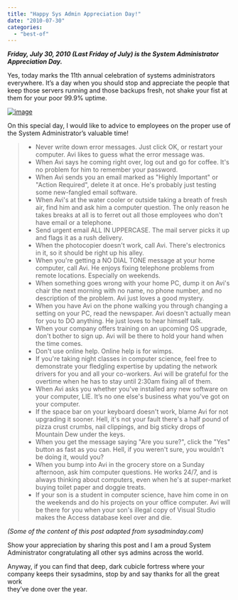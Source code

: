 ```yaml
---
title: "Happy Sys Admin Appreciation Day!"
date: "2010-07-30"
categories: 
  - "best-of"
---
```


_**Friday, July 30, 2010 (Last Friday of July) is the System Administrator Appreciation Day.**_

Yes, today marks the 11th annual celebration of systems administrators everywhere. It’s a day when you should stop and appreciate the people that keep those servers running and those backups fresh, not shake your fist at them for your poor 99.9% uptime.

[![image](http://lh6.ggpht.com/_40bmzDo_mBs/TFMIT_t3y2I/AAAAAAAABSY/FkOCnBXa9bw/image_thumb%5B1%5D.png?imgmax=800 "image")](http://lh4.ggpht.com/_40bmzDo_mBs/TFMISe0bm4I/AAAAAAAABSU/yqhYsF44sWA/s1600-h/image%5B3%5D.png)

On this special day, I would like to advice to employees on the proper use of the System Administrator’s valuable time!

> - Never write down error messages. Just click OK, or restart your computer. Avi likes to guess what the error message was.
> - When Avi says he coming right over, log out and go for coffee. It's no problem for him to remember your password.
> - When Avi sends you an email marked as "Highly Important" or "Action Required", delete it at once. He's probably just testing some new-fangled email software.
> - When Avi's at the water cooler or outside taking a breath of fresh air, find him and ask him a computer question. The only reason he takes breaks at all is to ferret out all those employees who don't have email or a telephone.
> - Send urgent email ALL IN UPPERCASE. The mail server picks it up and flags it as a rush delivery.
> - When the photocopier doesn't work, call Avi. There's electronics in it, so it should be right up his alley.
> - When you're getting a NO DIAL TONE message at your home computer, call Avi. He enjoys fixing telephone problems from remote locations. Especially on weekends.
> - When something goes wrong with your home PC, dump it on Avi's chair the next morning with no name, no phone number, and no description of the problem. Avi just loves a good mystery.
> - When you have Avi on the phone walking you through changing a setting on your PC, read the newspaper. Avi doesn't actually mean for you to DO anything. He just loves to hear himself talk.
> - When your company offers training on an upcoming OS upgrade, don't bother to sign up. Avi will be there to hold your hand when the time comes.
> - Don't use online help. Online help is for wimps.
> - If you're taking night classes in computer science, feel free to demonstrate your fledgling expertise by updating the network drivers for you and all your co-workers. Avi will be grateful for the overtime when he has to stay until 2:30am fixing all of them.
> - When Avi asks you whether you've installed any new software on your computer, LIE. It’s no one else's business what you've got on your computer.
> - If the space bar on your keyboard doesn't work, blame Avi for not upgrading it sooner. Hell, it's not your fault there's a half pound of pizza crust crumbs, nail clippings, and big sticky drops of Mountain Dew under the keys.
> - When you get the message saying "Are you sure?", click the "Yes" button as fast as you can. Hell, if you weren't sure, you wouldn't be doing it, would you?
> - When you bump into Avi in the grocery store on a Sunday afternoon, ask him computer questions. He works 24/7, and is always thinking about computers, even when he's at super-market buying toilet paper and doggie treats.
> - If your son is a student in computer science, have him come in on the weekends and do his projects on your office computer. Avi will be there for you when your son's illegal copy of Visual Studio makes the Access database keel over and die.

_(Some of the content of this post adapted from sysadminday.com)_

Show your appreciation by sharing this post and I am a proud System Administrator congratulating all other sys admins across the world.

Anyway, if you can find that deep, dark cubicle fortress where your company keeps their sysadmins, stop by and say thanks for all the great work  
they’ve done over the year.
